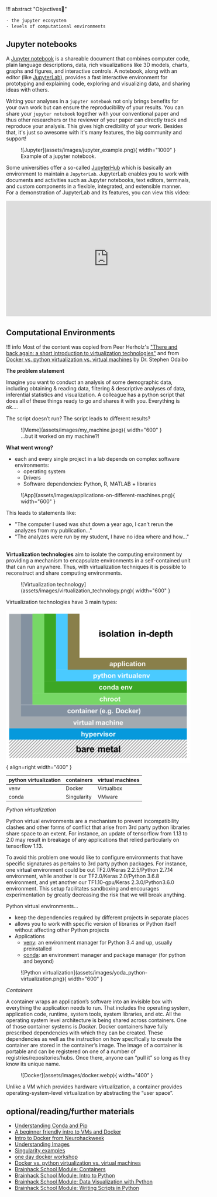 
!!! abstract "Objectives📍"

    - the jupyter ecosystem
    - levels of computational environments

## Jupyter notebooks

A [Jupyter notebook](https://jupyter-notebook.readthedocs.io/en/latest/) is a shareable document that combines computer code, plain language descriptions, data, rich visualizations like 3D models, charts, graphs and figures, and interactive controls. A notebook, along with an editor (like [JupyterLab](https://github.com/jupyterlab/jupyterlab)), provides a fast interactive environment for prototyping and explaining code, exploring and visualizing data, and sharing ideas with others.

Writing your analyses in a `jupyter notebook` not only brings benefits for your own work but can ensure the reproducibility of your results. You can share your `jupyter notebook` together with your conventional paper and thus other researchers or the reviewer of your paper can directly track and reproduce your analysis. This gives high credibility of your work. Besides that, it's just so awesome with it's many features, the big community and support! 

<figure markdown="span">
  ![Jupyter](assets/images/jupyter_example.png){ width="1000" }
  <figcaption>Example of a jupyter notebook.</figcaption>
</figure>

Some universities offer a so-called [JupyterHub](https://jupyter.org/hub) which is basically an environment to maintain a `JupyterLab`. JupyterLab enables you to work with documents and activities such as Jupyter notebooks, text editors, terminals, and custom components in a flexible, integrated, and extensible manner. For a demonstration of JupyterLab and its features, you can view this video:

<p align="center"><iframe width="560" height="315" src="https://www.youtube.com/embed/A5YyoCKxEOU?si=kPzCKPD2OF9Xb5CW" title="YouTube video player" frameborder="0" allow="accelerometer; autoplay; clipboard-write; encrypted-media; gyroscope; picture-in-picture; web-share" allowfullscreen></iframe></p>

## Computational Environments

!!! info
    Most of the content was copied from Peer Herholz's ["There and back again: a short introduction to virtualization technologies"](https://docs.google.com/presentation/d/1Hy6FCn3OxROGc_-7FDib9OBdcl_NED9LIoahzcExspc/edit?usp=sharing) and from [Docker vs. python virtualization vs. virtual machines](https://stephen-odaibo.medium.com/docker-containers-python-virtual-environments-virtual-machines-d00aa9b8475#:~:text=Docker%20containers%20package%20all%20the,Tensorflow%201.13%20and%20Keras%202.1.) by Dr. Stephen Odaibo

**The problem statement**

Imagine you want to conduct an analysis of some demographic data, including obtaining & reading data, filtering & descriptive analyses of data, inferential statistics and visualization. A colleague has a python script that does all of these things ready to go and shares it with you. Everything is ok….

The script doesn’t run? The script leads to different results?  

<figure markdown="span">
  ![Meme](assets/images/my_machine.jpeg){ width="600" }
  <figcaption>...but it worked on my machine?!</figcaption>
</figure>

**What went wrong?**

- each and every single project in a lab depends on complex software environments:
    - operating system
    - Drivers
    - Software dependencies: Python, R, MATLAB + libraries

<figure markdown="span">
  ![App](assets/images/applications-on-different-machines.png){ width="600" }
</figure>

This leads to statements like: 

- "The computer I used was shut down a year ago, I can’t rerun the analyzes from my publication…"
- "The analyzes were run by my student, I have no idea where and how..."
<br><br>

**Virtualization technologies** aim to isolate the computing environment by providing a mechanism to encapsulate environments in a self-contained unit that can run anywhere. Thus, with virtualization techniques it is possible to reconstruct and share computing environments.

<figure markdown="span">
  ![Virtualization technology](assets/images/virtualization_technology.png){ width="600" }
</figure>


Virtualization technologies have 3 main types:

![Virtualization levels](assets/images/virtualization_levels.png){ align=right width="400" }

|python virtualization|containers|virtual machines|
|---|---|---|
|venv|Docker|Virtualbox|
|conda|Singularity|VMware|

*Python virtualization*

Python virtual environments are a mechanism to prevent incompatibility clashes and other forms of conflict that arise from 3rd party python libraries share space to an extent. For instance, an update of tensorflow from 1.13 to 2.0 may result in breakage of any applications that relied particularly on tensorflow 1.13. 

To avoid this problem one would like to configure environments that have specific signatures as pertains to 3rd party python packages. For instance, one virtual environment could be out TF2.0/Keras 2.2.5/Python 2.7.14 environment, while another is our TF2.0/Keras 2.0/Python 3.6.8 environment, and yet another our TF1.10-gpu/Keras 2.3.0/Python3.6.0 environment. This setup facilitates sandboxing and encourages experimentation by greatly decreasing the risk that we will break anything. 

Python virtual environments...

- keep the dependencies required by different projects in separate places
- allows you to work with specific version of libraries or Python itself without affecting other Python projects
- Applications
    - [venv](https://docs.python.org/3/library/venv.html): an environment manager for Python 3.4 and up, usually preinstalled
    - [conda](https://conda.io/en/latest/): an environment manager and package manager (for python and beyond)

<figure markdown="span">
  ![Python virtualization](assets/images/yoda_python-virtualization.png){ width="600" }
</figure>

*Containers*

A container wraps an application’s software into an invisible box with everything the application needs to run. That includes the operating system, application code, runtime, system tools, system libraries, and etc. All the operating system level architecture is being shared across containers. One of those container systems is *Docker*. Docker containers have fully prescribed dependencies with which they can be created. These dependencies as well as the instruction on how specifically to create the container are stored in the container’s image. The image of a container is portable and can be registered on one of a number of registries/repositories/hubs. Once there, anyone can “pull it” so long as they know its unique name.

<figure markdown="span">
  ![Docker](assets/images/docker.webp){ width="400" }
</figure>


Unlike a VM which provides hardware virtualization, a container provides operating-system-level virtualization by abstracting the “user space”. 


## optional/reading/further materials

- [Understanding Conda and Pip](https://www.anaconda.com/blog/understanding-conda-and-pip)
- [A beginner friendly intro to VMs and Docker](https://www.freecodecamp.org/news/a-beginner-friendly-introduction-to-containers-vms-and-docker-79a9e3e119b/#.3giab6wvo)
- [Intro to Docker from Neurohackweek](https://neurohackweek.github.io/docker-for-scientists/)
- [Understanding Images](https://code.tutsplus.com/tutorials/docker-from-the-ground-up-understanding-images--cms-28165)
- [Singularity examples](http://singularity.lbl.gov/tutorials)
- [one day docker workshop](https://github.com/PeerHerholz/docker_workshop)
- [Docker vs. python virtualization vs. virtual machines](https://stephen-odaibo.medium.com/docker-containers-python-virtual-environments-virtual-machines-d00aa9b8475#:~:text=Docker%20containers%20package%20all%20the,Tensorflow%201.13%20and%20Keras%202.1.)
- [Brainhack School Module: Containers](https://school.brainhackmtl.org/modules/containers/)
- [Brainhack School Module: Intro to Python](https://school.brainhackmtl.org/modules/python_data_analysis/)
- [Brainhack School Module: Data Visualization with Python](https://school.brainhackmtl.org/modules/python_visualization/)
- [Brainhack School Module: Writing Scripts in Python](https://school.brainhackmtl.org/modules/python_scripts/)